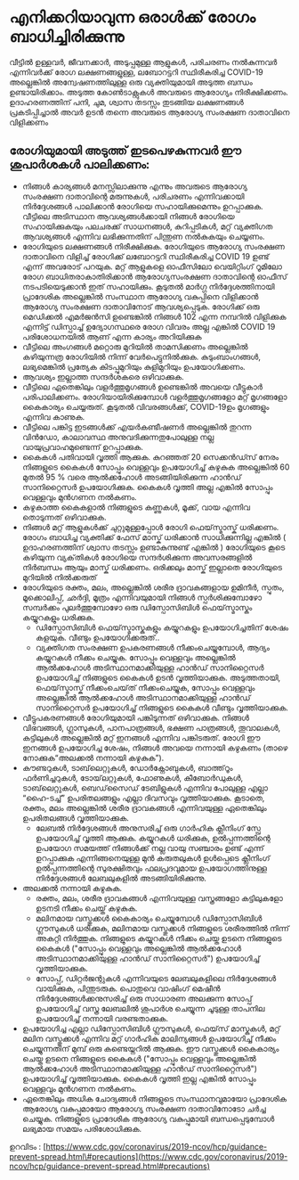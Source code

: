 # എനിക്കറിയാവുന്ന ഒരാൾക്ക് രോഗം ബാധിച്ചിരിക്കുന്നു

വീട്ടിൽ ഉള്ളവർ, ജീവനക്കാർ, അടുപ്പമുള്ള ആളുകൾ, പരിചരണം നൽകുന്നവർ എന്നിവർക്ക് രോഗ ലക്ഷണങ്ങളുള്ള, ലബോറട്ടറി സ്ഥിരീകരിച്ച COVID-19 അല്ലെങ്കിൽ അന്വേഷണത്തിലുള്ള ഒരു വ്യക്തിയുമായി അടുത്ത ബന്ധം ഉണ്ടായിരിക്കാം. അടുത്ത കോൺ‌ടാക്റ്റുകൾ‌ അവരുടെ ആരോഗ്യം നിരീക്ഷിക്കണം. ഉദാഹരണത്തിന് പനി, ചുമ, ശ്വാസ തടസ്സം തുടങ്ങിയ ലക്ഷണങ്ങൾ പ്രകടിപ്പിച്ചാൽ അവർ ഉടൻ തന്നെ അവരുടെ ആരോഗ്യ സംരക്ഷണ ദാതാവിനെ വിളിക്കണം

## രോഗിയുമായി അടുത്ത് ഇടപെഴകുന്നവർ ഈ ശുപാർശകൾ പാലിക്കണം:

* നിങ്ങൾ കാര്യങ്ങൾ മനസ്സിലാക്കുന്നു എന്നും അവരുടെ ആരോഗ്യ സംരക്ഷണ ദാതാവിന്റെ മരുന്നുകൾ, പരിചരണം എന്നിവക്കായി നിർദ്ദേശങ്ങൾ പാലിക്കാൻ രോഗിയെ സഹായിക്കുമെന്നും ഉറപ്പാക്കുക. വീട്ടിലെ അടിസ്ഥാന ആവശ്യങ്ങൾക്കായി നിങ്ങൾ രോഗിയെ സഹായിക്കുകയും പലചരക്ക് സാധനങ്ങൾ, കുറിപ്പടികൾ, മറ്റ് വ്യക്തിഗത ആവശ്യങ്ങൾ എന്നിവ ലഭിക്കുന്നതിന് പിന്തുണ നൽകുകയും ചെയ്യണം.
* രോഗിയുടെ ലക്ഷണങ്ങൾ നിരീക്ഷിക്കുക. രോഗിയുടെ ആരോഗ്യ സംരക്ഷണ ദാതാവിനെ വിളിച്ച് രോഗിക്ക് ലബോറട്ടറി സ്ഥിരീകരിച്ച COVID 19 ഉണ്ട് എന്ന് അവരോട് പറയുക. മറ്റ് ആളുകളെ ഓഫീസിലോ വെയിറ്റിംഗ് റൂമിലോ രോഗ ബാധിതരാകാതിരിക്കാൻ ആരോഗ്യസംരക്ഷണ ദാതാവിന്റെ ഓഫീസ് നടപടിയെടുക്കാൻ ഇത് സഹായിക്കും. കൂടുതൽ മാർഗ്ഗ നിർദ്ദേശത്തിനായി പ്രാദേശിക അല്ലെങ്കിൽ സംസ്ഥാന ആരോഗ്യ വകുപ്പിനെ വിളിക്കാൻ ആരോഗ്യ സംരക്ഷണ ദാതാവിനോട് ആവശ്യപ്പെടുക. രോഗിക്ക് ഒരു മെഡിക്കൽ എമർജൻസി ഉണ്ടെങ്കിൽ നിങ്ങൾ 102 എന്ന നമ്പറിൽ വിളിക്കുക എന്നിട്ട് ഡിസ്പാച്ച് ഉദ്യോഗസ്ഥരെ രോഗ വിവരം അല്ല എങ്കിൽ COVID 19 പരിശോധനയിൽ ആണ് എന്ന കാര്യം അറിയിക്കുക
* വീട്ടിലെ അംഗങ്ങൾ മറ്റൊരു മുറിയിൽ താമസിക്കണം അല്ലെങ്കിൽ കഴിയുന്നത്ര രോഗിയിൽ നിന്ന് വേർപെട്ടുനിൽക്കുക. കുടുംബാംഗങ്ങൾ, ലഭ്യമെങ്കിൽ പ്രത്യേക കിടപ്പുമുറിയും കുളിമുറിയും ഉപയോഗിക്കണം.
* ആവശ്യം ഇല്ലാത്ത സന്ദർശകരെ ഒഴിവാക്കുക.
* വീട്ടിലെ ഏതെങ്കിലും വളർത്തുമൃഗങ്ങൾ ഉണ്ടെങ്കിൽ അവയെ വീട്ടുകാർ പരിപാലിക്കണം. രോഗിയായിരിക്കുമ്പോൾ വളർത്തുമൃഗങ്ങളോ മറ്റ് മൃഗങ്ങളോ കൈകാര്യം ചെയ്യരുത്. കൂടുതൽ വിവരങ്ങൾക്ക്, COVID-19ഉം മൃഗങ്ങളും എന്നിവ കാണുക.
* വീട്ടിലെ പങ്കിട്ട ഇടങ്ങൾക്ക് എയർകണ്ടീഷണർ അല്ലെങ്കിൽ തുറന്ന വിൻഡോ, കാലാവസ്ഥ അനുവദിക്കുന്നതുപോലുള്ള നല്ല വായുപ്രവാഹമുണ്ടെന്ന് ഉറപ്പാക്കുക.
* കൈകൾ പതിവായി വൃത്തി ആക്കുക. കുറഞ്ഞത് 20 സെക്കൻഡ്സ് നേരം നിങ്ങളുടെ കൈകൾ സോപ്പും വെള്ളവും ഉപയോഗിച്ച് കഴുകുക അല്ലെങ്കിൽ 60 മുതൽ 95 % വരെ ആൽക്കഹോൾ അടങ്ങിയിരിക്കുന്ന ഹാൻഡ് സാനിറ്റൈസർ ഉപയോഗിക്കുക. കൈകൾ വൃത്തി അല്ല എങ്കിൽ സോപ്പും വെള്ളവും മുൻഗണന നൽകണം.
* കഴുകാത്ത കൈകളാൽ നിങ്ങളുടെ കണ്ണുകൾ, മൂക്ക്, വായ എന്നിവ തൊടുന്നത് ഒഴിവാക്കുക.
* നിങ്ങൾ മറ്റ് ആളുകൾക്ക് ചുറ്റുമുള്ളപ്പോൾ രോഗി ഫെയ്‌സ്മാസ്ക് ധരിക്കണം. രോഗം ബാധിച്ച വ്യക്തിക്ക് ഫേസ് മാസ്ക് ധരിക്കാൻ സാധിക്കുന്നില്ല എങ്കിൽ ( ഉദാഹരണത്തിന് ശ്വാസ തടസ്സം ഉണ്ടാകുന്നുണ്ട് എങ്കിൽ ) രോഗിയുടെ കൂടെ കഴിയുന്ന വ്യക്‌തികൾ രോഗിയെ സന്ദർശിക്കുന്ന അവസരങ്ങളിൽ നിർബന്ധം ആയും മാസ്ക് ധരിക്കണം. ഒരിക്കലും മാസ്ക് ഇല്ലാതെ രോഗിയുടെ മുറിയിൽ നിൽക്കരുത്
* രോഗിയുടെ രക്തം, മലം, അല്ലെങ്കിൽ ശരീര ദ്രാവകങ്ങളായ ഉമിനീർ, സ്പുതം, മൂക്കൊലിപ്പ്, ഛർദ്ദി, മൂത്രം എന്നിവയുമായി നിങ്ങൾ സ്പർശിക്കുമ്പോഴോ സമ്പർക്കം പുലർത്തുമ്പോഴോ ഒരു ഡിസ്പോസിബിൾ ഫെയ്‌സ്മാസ്കും കയ്യുറകളും ധരിക്കുക.
  * ഡിസ്പോസിബിൾ ഫെയ്‌സ്മാസ്കുകളും കയ്യുറകളും ഉപയോഗിച്ചതിന് ശേഷം കളയുക. വീണ്ടും ഉപയോഗിക്കരുത്..
  * വ്യക്തിഗത സംരക്ഷണ ഉപകരണങ്ങൾ നീക്കംചെയ്യുമ്പോൾ, ആദ്യം കയ്യുറകൾ നീക്കം ചെയ്യുക. സോപ്പും വെള്ളവും അല്ലെങ്കിൽ ആൽക്കഹോൾ അടിസ്ഥാനമാക്കിയുള്ള ഹാൻഡ് സാനിറ്റൈസർ ഉപയോഗിച്ച് നിങ്ങളുടെ കൈകൾ ഉടൻ വൃത്തിയാക്കുക. അടുത്തതായി, ഫെയ്‌സ്മാസ്ക് നീക്കംചെയ്‌ത് നീക്കംചെയ്യുക, സോപ്പും വെള്ളവും അല്ലെങ്കിൽ ആൽക്കഹോൾ അടിസ്ഥാനമാക്കിയുള്ള ഹാൻഡ് സാനിറ്റൈസർ ഉപയോഗിച്ച് നിങ്ങളുടെ കൈകൾ വീണ്ടും വൃത്തിയാക്കുക.
* വീട്ടുപകരണങ്ങൾ രോഗിയുമായി പങ്കിടുന്നത് ഒഴിവാക്കുക. നിങ്ങൾ വിഭവങ്ങൾ, ഗ്ലാസുകൾ, പാനപാത്രങ്ങൾ, ഭക്ഷണ പാത്രങ്ങൾ, തൂവാലകൾ, കട്ടിലുകൾ അല്ലെങ്കിൽ മറ്റ് ഇനങ്ങൾ എന്നിവ പങ്കിടരുത്. രോഗി ഈ ഇനങ്ങൾ ഉപയോഗിച്ച ശേഷം, നിങ്ങൾ അവയെ നന്നായി കഴുകണം \(താഴെ നോക്കുക“അലക്കൽ നന്നായി കഴുകുക”\).
* കൗണ്ടറുകൾ‌, ടാബ്‌ലെറ്റുകൾ‌, ഡോർ‌ക്നോബുകൾ‌, ബാത്ത്‌റൂം ഫർണിച്ചറുകൾ‌, ടോയ്‌ലറ്റുകൾ‌, ഫോണുകൾ‌, കീബോർ‌ഡുകൾ‌, ടാബ്‌ലെറ്റുകൾ‌, ബെഡ്‌സൈഡ് ടേബിളുകൾ‌ എന്നിവ പോലുള്ള എല്ലാ “ഹൈ-ടച്ച്” ഉപരിതലങ്ങളും എല്ലാ ദിവസവും വൃത്തിയാക്കുക. കൂടാതെ, രക്തം, മലം അല്ലെങ്കിൽ ശരീര ദ്രാവകങ്ങൾ എന്നിവയുള്ള ഏതെങ്കിലും ഉപരിതലങ്ങൾ വൃത്തിയാക്കുക.
  * ലേബൽ നിർദ്ദേശങ്ങൾ അനുസരിച്ച് ഒരു ഗാർഹിക ക്ലീനിംഗ് സ്പ്രേ ഉപയോഗിച്ച് വൃത്തി ആക്കുക. കയ്യുറകൾ ധരിക്കുക, ഉൽപ്പന്നത്തിന്റെ ഉപയോഗ സമയത്ത് നിങ്ങൾക്ക് നല്ല വായു സഞ്ചാരം ഉണ്ട് എന്ന് ഉറപ്പാക്കുക എന്നിങ്ങനെയുള്ള മുൻ കരുതലുകൾ ഉൾപ്പെടെ ക്ലീനിംഗ് ഉൽപ്പന്നത്തിന്റെ സുരക്ഷിതവും ഫലപ്രദവുമായ ഉപയോഗത്തിനുള്ള നിർദ്ദേശങ്ങൾ ലേബലുകളിൽ അടങ്ങിയിരിക്കുന്നു.
* അലക്കൽ നന്നായി കഴുകുക.
  * രക്തം, മലം, ശരീര ദ്രാവകങ്ങൾ എന്നിവയുള്ള വസ്ത്രങ്ങളോ കട്ടിലുകളോ ഉടനടി നീക്കം ചെയ്ത് കഴുകുക.
  * മലിനമായ വസ്തുക്കൾ കൈകാര്യം ചെയ്യുമ്പോൾ ഡിസ്പോസിബിൾ ഗ്ലൗസുകൾ ധരിക്കുക, മലിനമായ വസ്തുക്കൾ നിങ്ങളുടെ ശരീരത്തിൽ നിന്ന് അകറ്റി നിർത്തുക. നിങ്ങളുടെ കയ്യുറകൾ നീക്കം ചെയ്ത ഉടനെ നിങ്ങളുടെ കൈകൾ \("സോപ്പും വെള്ളവും അല്ലെങ്കിൽ ആൽക്കഹോൾ അടിസ്ഥാനമാക്കിയുള്ള ഹാൻഡ് സാനിറ്റൈസർ"\) ഉപയോഗിച്ച് വൃത്തിയാക്കുക.
  * സോപ്പ്, ഡിറ്റർജന്റുകൾ എന്നിവയുടെ ലേബലുകളിലെ നിർദ്ദേശങ്ങൾ വായിക്കുക, പിന്തുടരുക. പൊതുവെ വാഷിംഗ് മെഷീൻ നിർദ്ദേശങ്ങൾക്കനുസരിച്ച് ഒരു സാധാരണ അലക്കുന്ന സോപ്പ് ഉപയോഗിച്ച് വസ്ത്ര ലേബലിൽ ശുപാർശ ചെയ്യുന്ന ചൂടുള്ള താപനില ഉപയോഗിച്ച് നന്നായി വരണ്ടതാക്കുക.
* ഉപയോഗിച്ച എല്ലാ ഡിസ്പോസിബിൾ ഗ്ലൗസുകൾ, ഫെയ്‌സ് മാസ്കുകൾ, മറ്റ് മലിന വസ്തുക്കൾ എന്നിവ മറ്റ് ഗാർഹിക മാലിന്യങ്ങൾ ഉപയോഗിച്ച് നീക്കം ചെയ്യുന്നതിന് മുമ്പ് ഒരു കണ്ടെയ്നറിൽ ആക്കുക. ഈ വസ്തുക്കൾ കൈകാര്യം ചെയ്ത ഉടനെ നിങ്ങളുടെ കൈകൾ \("സോപ്പും വെള്ളവും അല്ലെങ്കിൽ ആൽക്കഹോൾ അടിസ്ഥാനമാക്കിയുള്ള ഹാൻഡ് സാനിറ്റൈസർ"\) ഉപയോഗിച്ച് വൃത്തിയാക്കുക. കൈകൾ വൃത്തി ഇല്ല എങ്കിൽ സോപ്പും വെള്ളവും മുൻഗണന നൽകണം.
* ഏതെങ്കിലും അധിക ചോദ്യങ്ങൾ നിങ്ങളുടെ സംസ്ഥാനവുമായോ പ്രാദേശിക ആരോഗ്യ വകുപ്പുമായോ ആരോഗ്യ സംരക്ഷണ ദാതാവിനോടോ ചർച്ച ചെയ്യുക. നിങ്ങളുടെ പ്രാദേശിക ആരോഗ്യ വകുപ്പുമായി ബന്ധപ്പെടുമ്പോൾ ലഭ്യമായ സമയം പരിശോധിക്കുക.

ഉറവിടം : [https://www.cdc.gov/coronavirus/2019-ncov/hcp/guidance-prevent-spread.html\#precautions](https://www.cdc.gov/coronavirus/2019-ncov/hcp/guidance-prevent-spread.html#precautions)

